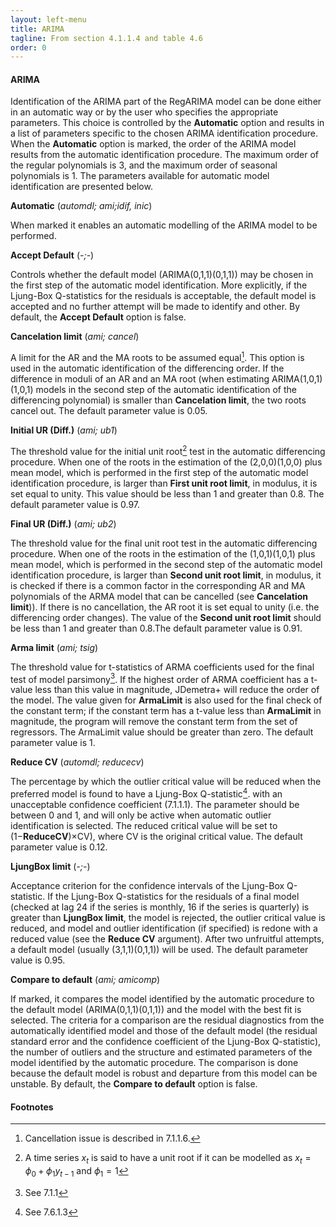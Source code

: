 ```yaml
---
layout: left-menu
title: ARIMA
tagline: From section 4.1.1.4 and table 4.6
order: 0
---
```



#### ARIMA

Identification of the ARIMA part of the RegARIMA model can be done either in an automatic way or by the user who specifies the appropriate parameters. This choice is controlled by the **Automatic** option and results in a list of parameters specific to the chosen ARIMA identification procedure. When the **Automatic** option is marked, the order of the ARIMA model results from the automatic identification procedure. The maximum order of the regular polynomials is 3, and the maximum order of seasonal polynomials is 1. The parameters available for automatic model identification are presented below.

**Automatic** (*automdl; ami;idif, inic*)

When marked it enables an automatic modelling of the ARIMA model to be performed.

**Accept Default** (*-;-*)

Controls whether the default model (ARIMA(0,1,1)(0,1,1)) may be chosen in the first step of the automatic model identification. More explicitly, if the Ljung-Box Q-statistics for the residuals is acceptable, the default model is accepted and no further attempt will be made to identify and other. By default, the **Accept Default** option is false.

**Cancelation limit** (*ami; cancel*)

A limit for the AR and the MA roots to be assumed equal[^25]. This option is used in the automatic identification of the differencing order. If the difference in moduli of an AR and an MA root (when estimating ARIMA(1,0,1)(1,0,1) models in the second step of the automatic identification of the differencing polynomial) is smaller than **Cancelation limit**, the two roots cancel out. The default parameter value is 0.05.

**Initial UR (Diff.)** (*ami; ub1*)

The threshold value for the initial unit root[^26] test in the automatic differencing procedure. When one of the roots in the estimation of the (2,0,0)(1,0,0) plus mean model, which is performed in the first step of the automatic model identification procedure, is larger than **First unit root limit**, in modulus, it is set equal to unity.
This value should be less than 1 and greater than 0.8. The default parameter value is 0.97.

**Final UR (Diff.)** (*ami; ub2*)

The threshold value for the final unit root test in the automatic differencing procedure. When one of the roots in the estimation of the (1,0,1)(1,0,1) plus mean model, which is performed in the second step of the automatic model identification procedure, is larger than **Second unit root limit**, in modulus, it is checked if there is a common factor in the corresponding AR and MA polynomials of the ARMA model that can be cancelled (see **Cancelation limit**)). If there is no cancellation, the AR root it is set equal to unity (i.e. the differencing order changes). The value of the **Second unit root limit** should be less than 1 and greater than 0.8.The default parameter value is 0.91.

**Arma limit** (*ami; tsig*)

The threshold value for t-statistics of ARMA coefficients used for the final test of model parsimony[^27]. If the highest order of ARMA coefficient has a t-value less than this value in magnitude, JDemetra+ will reduce the order of the model. The value given for **ArmaLimit** is also used for the final check of the constant term; if the constant term has a t-value less than **ArmaLimit** in magnitude, the program will remove the constant term from the set of regressors. The ArmaLimit value should be greater than zero. The default parameter value is 1.

**Reduce CV** (*automdl; reducecv*)

The percentage by which the outlier critical value will be reduced when the preferred model is found to have a Ljung-Box Q-statistic[^28]. with an unacceptable confidence coefficient (7.1.1.1). The parameter should be between 0 and 1, and will only be active when automatic outlier identification is selected. The reduced critical value will be set to (1−**ReduceCV**)×CV), where CV is the original critical value. The default parameter value is 0.12.

**LjungBox limit** (*-;-*)

Acceptance criterion for the confidence intervals of the Ljung-Box Q-statistic. If the Ljung-Box Q-statistics for the residuals of a final model (checked at lag 24 if the series is monthly, 16 if the series is quarterly) is greater than **LjungBox limit**, the model is rejected, the outlier critical value is reduced, and model and outlier identification (if specified) is redone with a reduced value (see the **Reduce CV** argument). After two unfruitful attempts, a default model (usually (3,1,1)(0,1,1)) will be used. The default parameter value is 0.95.

**Compare to default** (*ami; amicomp*)

If marked, it compares the model identified by the automatic procedure to the default model (ARIMA(0,1,1)(0,1,1)) and the model with the best fit is selected. The criteria for a comparison are the residual diagnostics from the automatically identified model and those of the default model (the residual standard error and the confidence coefficient of the Ljung-Box Q-statistic), the number of outliers and the structure and estimated parameters of the model identified by the automatic procedure. The comparison is done because the default model is robust and departure from this model can be unstable. By default, the **Compare to default** option is false. 

#### Footnotes
[^25]: Cancellation issue is described in 7.1.1.6.
[^26]: A time series $x_t$ is said to have a unit root if it can be modelled as $x_t = \phi_0 + \phi_1 y_{t -1}$ and $\phi_1 = 1$
[^27]: See 7.1.1
[^28]: See 7.6.1.3